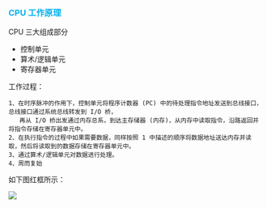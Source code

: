 ### <font color=#00b0f0>CPU 工作原理</font>

CPU 三大组成部分

- 控制单元
- 算术/逻辑单元
- 寄存器单元

工作过程：

```
1、在时序脉冲的作用下，控制单元将程序计数器 (PC) 中的待处理指令地址发送到总线接口，总线接口通过系统总线转发到 I/O 桥，
   再从 I/O 桥出发通过内存总系，到达主存储器 (内存)，从内存中读取指令，沿路返回并将指令存储在寄存器单元中。
2、在执行指令的过程中如果需要数据，同样按照 1 中描述的顺序将数据地址送达内存并读取，然后将读取到的数据存储在寄存器单元中。
3、通过算术/逻辑单元对数据进行处理。
4、周而复始
```

如下图红框所示：

![](https://raw.githubusercontent.com/hsxhr-10/picture/master/cpu%E5%B7%A5%E4%BD%9C%E5%8E%9F%E7%90%86.png)
